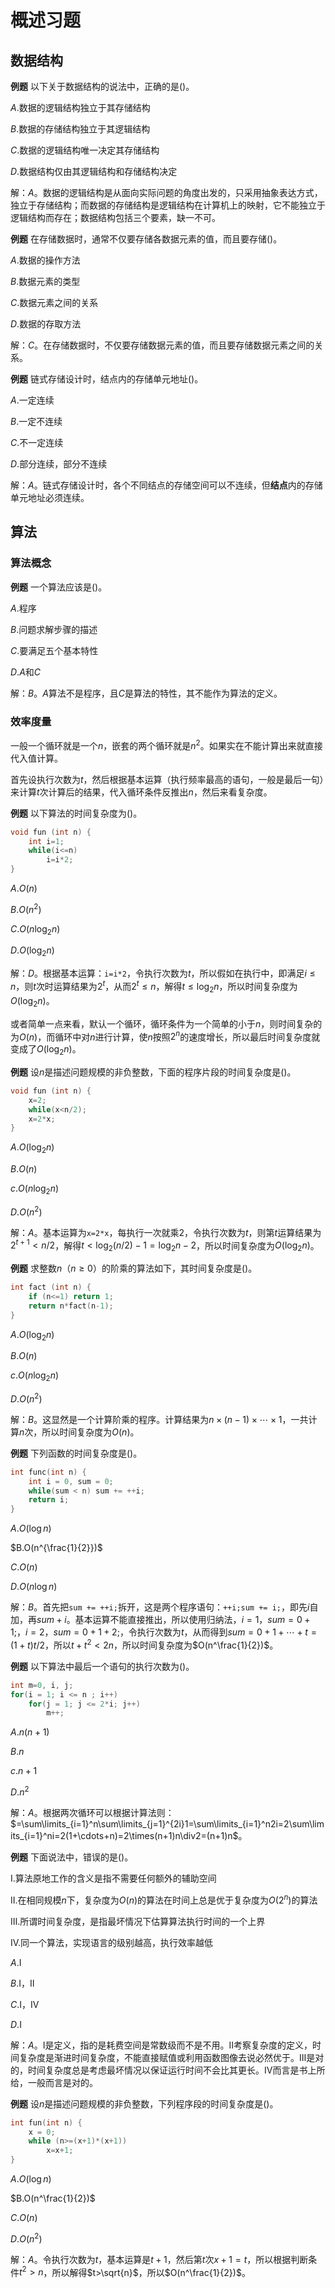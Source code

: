 # 概述习题

## 数据结构

**例题** 以下关于数据结构的说法中，正确的是()。

$A.$数据的逻辑结构独立于其存储结构

$B.$数据的存储结构独立于其逻辑结构

$C.$数据的逻辑结构唯一决定其存储结构

$D.$数据结构仅由其逻辑结构和存储结构决定

解：$A$。数据的逻辑结构是从面向实际问题的角度出发的，只采用抽象表达方式，独立于存储结构；而数据的存储结构是逻辑结构在计算机上的映射，它不能独立于逻辑结构而存在；数据结构包括三个要素，缺一不可。

**例题** 在存储数据时，通常不仅要存储各数据元素的值，而且要存储()。

$A.$数据的操作方法

$B.$数据元素的类型

$C.$数据元素之间的关系

$D.$数据的存取方法

解：$C$。在存储数据时，不仅要存储数据元素的值，而且要存储数据元素之间的关系。

**例题** 链式存储设计时，结点内的存储单元地址()。

$A.$一定连续

$B.$一定不连续

$C.$不一定连续

$D.$部分连续，部分不连续

解：$A$。链式存储设计时，各个不同结点的存储空间可以不连续，但**结点**内的存储单元地址必须连续。

## 算法

### 算法概念

**例题** 一个算法应该是()。

$A.$程序

$B.$问题求解步骤的描述

$C.$要满足五个基本特性

$D.A$和$C$

解：$B$。$A$算法不是程序，且$C$是算法的特性，其不能作为算法的定义。

### 效率度量

一般一个循环就是一个$n$，嵌套的两个循环就是$n^2$。如果实在不能计算出来就直接代入值计算。

首先设执行次数为$t$，然后根据基本运算（执行频率最高的语句，一般是最后一句）来计算$t$次计算后的结果，代入循环条件反推出$n$，然后来看复杂度。

**例题** 以下算法的时间复杂度为()。

```c
void fun (int n) {
    int i=1;
    while(i<=n)
        i=i*2;
}
```

$A.O(n)$

$B.O(n^2)$

$C.O(n\log_2n)$

$D.O(\log_2n)$

解：$D$。根据基本运算：`i=i*2`，令执行次数为$t$，所以假如在执行中，即满足$i\leqslant n$，则$t$次时运算结果为$2^t$，从而$2^t\leqslant n$，解得$t\leqslant\log_2n$，所以时间复杂度为$O(\log_2n)$。

或者简单一点来看，默认一个循环，循环条件为一个简单的小于$n$，则时间复杂的为$O(n)$，而循环中对$n$进行计算，使$n$按照$2^n$的速度增长，所以最后时间复杂度就变成了$O(\log_2n)$。

**例题** 设$n$是描述问题规模的非负整数，下面的程序片段的时间复杂度是()。

```c
void fun (int n) {
    x=2;
    while(x<n/2);
    x=2*x;
}
```

$A.O(\log_2n)$

$B.O(n)$

$c.O(n\log_2n)$

$D.O(n^2)$

解：$A$。基本运算为`x=2*x`，每执行一次就乘$2$，令执行次数为$t$，则第$t$运算结果为$2^{t+1}<n/2$，解得$t<\log_2(n/2)-1=\log_2n-2$，所以时间复杂度为$O(\log_2n)$。

**例题** 求整数$n$（$n\geqslant0$）的阶乘的算法如下，其时间复杂度是()。

```c
int fact (int n) {
    if (n<=1) return 1;
    return n*fact(n-1);
}
```

$A.O(\log_2n)$

$B.O(n)$

$c.O(n\log_2n)$

$D.O(n^2)$

解：$B$。这显然是一个计算阶乘的程序。计算结果为$n\times(n-1)\times\cdots\times1$，一共计算$n$次，所以时间复杂度为$O(n)$。

**例题** 下列函数的时间复杂度是()。

```c
int func(int n) {
    int i = 0, sum = 0;
    while(sum < n) sum += ++i;
    return i;
}
```

$A.O(\log n)$

$B.O(n^{\frac{1}{2}})$

$C.O(n)$

$D.O(n\log n)$

解：$B$。首先把`sum += ++i;`拆开，这是两个程序语句：`++i;sum += i;`，即先$i$自加，再$sum+i$。基本运算不能直接推出，所以使用归纳法，$i=1$，$sum=0+1;$，$i=2$，$sum=0+1+2;$，令执行次数为$t$，从而得到$sum=0+1+\cdots+t=(1+t)t/2$，所以$t+t^2<2n$，所以时间复杂度为$O(n^\frac{1}{2})$。

**例题** 以下算法中最后一个语句的执行次数为()。

```c
int m=0, i, j;
for(i = 1; i <= n ; i++)
    for(j = 1; j <= 2*i; j++)
        m++;
```

$A.n(n+1)$

$B.n$

$c.n+1$

$D.n^2$

解：$A$。根据两次循环可以根据计算法则：$=\sum\limits_{i=1}^n\sum\limits_{j=1}^{2i}1=\sum\limits_{i=1}^n2i=2\sum\limits_{i=1}^ni=2(1+\cdots+n)=2\times(n+1)n\div2=(n+1)n$。

**例题** 下面说法中，错误的是()。

Ⅰ.算法原地工作的含义是指不需要任何额外的辅助空间

Ⅱ.在相同规模$n$下，复杂度为$O(n)$的算法在时间上总是优于复杂度为$O(2^n)$的算法

Ⅲ.所谓时间复杂度，是指最坏情况下估算算法执行时间的一个上界

Ⅳ.同一个算法，实现语言的级别越高，执行效率越低

$A.$Ⅰ

$B.$Ⅰ，Ⅱ

$C.$Ⅰ，Ⅳ

$D.$Ⅰ

解：$A$。Ⅰ是定义，指的是耗费空间是常数级而不是不用。Ⅱ考察复杂度的定义，时间复杂度是渐进时间复杂度，不能直接赋值或利用函数图像去说必然优于。Ⅲ是对的，时间复杂度总是考虑最坏情况以保证运行时间不会比其更长。Ⅳ而言是书上所给，一般而言是对的。

**例题** 设$n$是描述问题规模的非负整数，下列程序段的时间复杂度是()。

```c
int fun(int n) {
    x = 0;
    while (n>=(x+1)*(x+1))
        x=x+1;
}
```

$A.O(\log n)$

$B.O(n^\frac{1}{2})$

$C.O(n)$

$D.O(n^2)$

解：$A$。令执行次数为$t$，基本运算是$t+1$，然后第$t$次$x+1=t$，所以根据判断条件$t^2>n$，所以解得$t>\sqrt{n}$，所以$O(n^\frac{1}{2})$。
